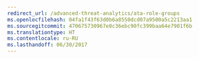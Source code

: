 ```yaml
---
redirect_url: /advanced-threat-analytics/ata-role-groups
ms.openlocfilehash: 04fa1f43f63d0b6a8550dcd07a9500a5c2213aa1
ms.sourcegitcommit: 470675730967e0c36ebc90fc399baa64e7901f6b
ms.translationtype: HT
ms.contentlocale: ru-RU
ms.lasthandoff: 06/30/2017
---
```

